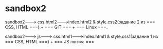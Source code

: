 # sandbox2
sandbox2---> css.html2--->index.html2 & style.css2(задание 2 из === CSS, HTML ===).+ === GIT === + === Linux ===.


sandbox2---> js---> css.html1--->index.html1 & style.css1(задание 1 из === CSS, HTML ===) + === JS логика ===
